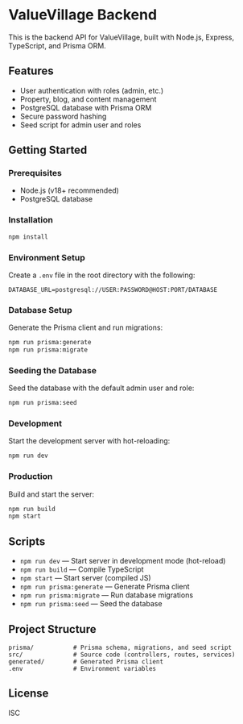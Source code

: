 # ValueVillage Backend

This is the backend API for ValueVillage, built with Node.js, Express, TypeScript, and Prisma ORM.

## Features

- User authentication with roles (admin, etc.)
- Property, blog, and content management
- PostgreSQL database with Prisma ORM
- Secure password hashing
- Seed script for admin user and roles

## Getting Started

### Prerequisites

- Node.js (v18+ recommended)
- PostgreSQL database

### Installation

```bash
npm install
```

### Environment Setup

Create a `.env` file in the root directory with the following:

```
DATABASE_URL=postgresql://USER:PASSWORD@HOST:PORT/DATABASE
```

### Database Setup

Generate the Prisma client and run migrations:

```bash
npm run prisma:generate
npm run prisma:migrate
```

### Seeding the Database

Seed the database with the default admin user and role:

```bash
npm run prisma:seed
```

### Development

Start the development server with hot-reloading:

```bash
npm run dev
```

### Production

Build and start the server:

```bash
npm run build
npm start
```

## Scripts

- `npm run dev` — Start server in development mode (hot-reload)
- `npm run build` — Compile TypeScript
- `npm start` — Start server (compiled JS)
- `npm run prisma:generate` — Generate Prisma client
- `npm run prisma:migrate` — Run database migrations
- `npm run prisma:seed` — Seed the database

## Project Structure

```
prisma/           # Prisma schema, migrations, and seed script
src/              # Source code (controllers, routes, services)
generated/        # Generated Prisma client
.env              # Environment variables
```

## License

ISC

